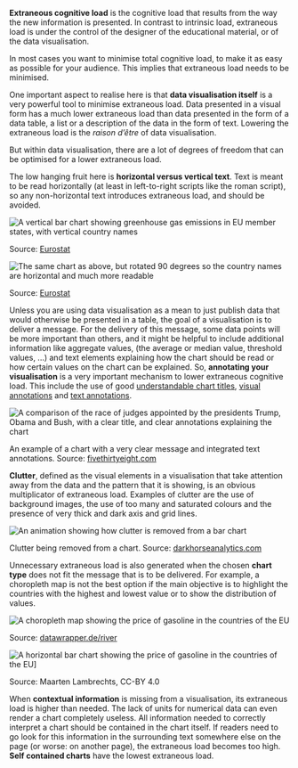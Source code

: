 **Extraneous cognitive load** is the cognitive load that results from the way the new information is presented. In contrast to intrinsic load, extraneous load is under the control of the designer of the educational material, or of the data visualisation.

In most cases you want to minimise total cognitive load, to make it as easy as possible for your audience. This implies that extraneous load needs to be minimised.

One important aspect to realise here is that **data visualisation itself** is a very powerful tool to minimise extraneous load. Data presented in a visual form has a much lower extraneous load than data presented in the form of a data table, a list or a description of the data in the form of text. Lowering the extraneous load is the *raison d’être* of data visualisation.

But within data visualisation, there are a lot of degrees of freedom that can be optimised for a lower extraneous load.

The low hanging fruit here is **horizontal versus vertical text**. Text is meant to be read horizontally (at least in left-to-right scripts like the roman script), so any non-horizontal text introduces extraneous load, and should be avoided.

![A vertical bar chart showing greenhouse gas emissions in EU member states, with vertical country names](Reducing%20the%20cognitive%20load%2070a9cb0c4c8c4f45b66f63a749d9f40e/vertical-text-eurostat.png)

Source: [Eurostat](https://ec.europa.eu/eurostat/web/products-eurostat-news/-/DDN-20220215-1)

![The same chart as above, but rotated 90 degrees so the country names are horizontal and much more readable](Reducing%20the%20cognitive%20load%2070a9cb0c4c8c4f45b66f63a749d9f40e/vertical-text-eurostat-rotated.png)

Source: [Eurostat](https://ec.europa.eu/eurostat/web/products-eurostat-news/-/DDN-20220215-1)

Unless you are using data visualisation as a mean to just publish data that would otherwise be presented in a table, the goal of a visualisation is to deliver a message. For the delivery of this message, some data points will be more important than others, and it might be helpful to include additional information like aggregate values, (the average or median value, threshold values, ...) and text elements explaining how the chart should be read or how certain values on the chart can be explained. So, **annotating your visualisation** is a very important mechanism to lower extraneous cognitive load. This include the use of good <span class='internal-link'>[understandable chart titles](understandable-chart-titles)</span>, <span class='internal-link'>[visual annotations](tag/visual-annotations)</span> and <span class='internal-link'>[text annotations](tag/text-annotations)</span>.

![A comparison of the race of judges appointed by the presidents Trump, Obama and Bush, with a clear title, and clear annotations explaining the chart](Reducing%20the%20cognitive%20load%2070a9cb0c4c8c4f45b66f63a749d9f40e/title-annotations-538.png)

An example of a chart with a very clear message and integrated text annotations. Source: [fivethirtyeight.com](https://fivethirtyeight.com/features/our-51-best-and-weirdest-charts-of-2021/)

**Clutter**, defined as the visual elements in a visualisation that take attention away from the data and the pattern that it is showing, is an obvious multiplicator of extraneous load. Examples of clutter are the use of background images, the use of too many and saturated colours and the presence of very thick and dark axis and grid lines.

![An animation showing how clutter is removed from a bar chart](Reducing%20the%20cognitive%20load%2070a9cb0c4c8c4f45b66f63a749d9f40e/18_removetoimprove.gif)

Clutter being removed from a chart. Source: [darkhorseanalytics.com](https://www.darkhorseanalytics.com/blog/data-looks-better-naked)

Unnecessary extraneous load is also generated when the chosen **chart type** does not fit the message that is to be delivered. For example, a choropleth map is not the best option if the main objective is to highlight the countries with the highest and lowest value or to show the distribution of values.

![A choropleth map showing the price of gasoline in the countries of the EU](Reducing%20the%20cognitive%20load%2070a9cb0c4c8c4f45b66f63a749d9f40e/LeHAA-gasoline-prices-in-eu-countries.png)

Source: [datawrapper.de/river](https://app.datawrapper.de/river/_/uM4lx)

<p class='center'>
<img src='Reducing%20the%20cognitive%20load%2070a9cb0c4c8c4f45b66f63a749d9f40e/gdcWi-price-of-euro-super-95-in-march-2022.png' alt='A horizontal bar chart showing the price of gasoline in the countries of the EU]' class='max-600' />
</p>

Source: Maarten Lambrechts, CC-BY 4.0

When **contextual information** is missing from a visualisation, its extraneous load is higher than needed. The lack of units for numerical data can even render a chart completely useless. All information needed to correctly interpret a chart should be contained in the chart itself. If readers need to go look for this information in the surrounding text somewhere else on the page (or worse: on another page), the extraneous load becomes too high. **Self contained charts** have the lowest extraneous load.